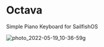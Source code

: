 # Octava
Simple Piano Keyboard for SailfishOS

![photo_2022-05-19_10-36-59g](https://user-images.githubusercontent.com/4253881/169582211-d7b72577-707a-4b85-b795-9eacfb77e77c.jpg)

